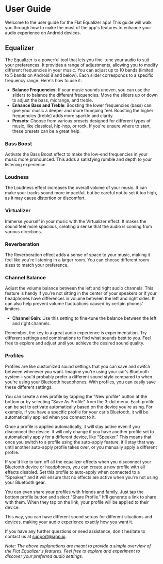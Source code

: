 # User Guide

Welcome to the user guide for the Flat Equalizer app! This guide will walk you through how to make the most of the app's features to enhance your audio experience on Android devices.

## Equalizer

The Equalizer is a powerful tool that lets you fine-tune your audio to suit your preferences. It provides a range of adjustments, allowing you to modify different frequencies in your music. You can adjust up to 10 bands (limited to 5 bands on Android 8 and below). Each slider corresponds to a specific frequency range. Here's how to use it:

- **Balance Frequencies**: If your music sounds uneven, you can use the sliders to balance the different frequencies. Move the sliders up or down to adjust the bass, midrange, and treble.
- **Enhance Bass and Treble**: Boosting the lower frequencies (bass) can give your music a deeper and more thumping feel. Boosting the higher frequencies (treble) adds more sparkle and clarity.
- **Presets**: Choose from various presets designed for different types of music, like classical, hip-hop, or rock. If you're unsure where to start, these presets can be a great help.

### Bass Boost

Activate the Bass Boost effect to make the low-end frequencies in your music more pronounced. This adds a satisfying rumble and depth to your listening experience.

### Loudness

The Loudness effect increases the overall volume of your music. It can make your tracks sound more impactful, but be careful not to set it too high, as it may cause distortion or discomfort.

### Virtualizer

Immerse yourself in your music with the Virtualizer effect. It makes the sound feel more spacious, creating a sense that the audio is coming from various directions.

### Reverberation

The Reverberation effect adds a sense of space to your music, making it feel like you're listening in a larger room. You can choose different room sizes to match your preference.

### Channel Balance

Adjust the volume balance between the left and right audio channels. This feature is handy if you're not sitting in the center of your speakers or if your headphones have differences in volume between the left and right sides. It can also help prevent volume fluctuations caused by certain phones' limiters.

- **Channel Gain**: Use this setting to fine-tune the balance between the left and right channels.

Remember, the key to a great audio experience is experimentation. Try different settings and combinations to find what sounds best to you. Feel free to explore and adjust until you achieve the desired sound quality.

### Profiles

Profiles are like customized sound settings that you can save and switch between whenever you want. Imagine you're using your car's Bluetooth system – you'd probably prefer a different sound style compared to when you're using your Bluetooth headphones. With profiles, you can easily save these different settings.

You can create a new profile by tapping the "New profile" button at the bottom or by selecting "Save As Profile" from the 3-dot menu. Each profile can be set to activate automatically based on the device you're using. For example, if you have a specific profile for your car's Bluetooth, it will be automatically applied when you connect to it.

Once a profile is applied automatically, it will stay active even if you disconnect the device. It will only change if you have another profile set to automatically apply for a different device, like "Speaker." This means that once you switch to a profile using the auto-apply feature, it'll stay that way until another auto-apply profile takes over, or you manually apply a different profile.

If you'd like to turn off all the equalizer effects when you disconnect your Bluetooth device or headphones, you can create a new profile with all effects disabled. Set this profile to auto-apply when connected to a "Speaker," and it will ensure that no effects are active when you're not using your Bluetooth gear.

You can even share your profiles with friends and family. Just tap the bottom profile button and select "Share Profile." It'll generate a link to share with them. When they tap on the link, your profile will be applied to their device.

This way, you can have different sound setups for different situations and devices, making your audio experience exactly how you want it.

If you have any further questions or need assistance, don't hesitate to contact us at [support@japp.io](mailto:support@japp.io).

*Note: The above explanations are meant to provide a simple overview of the Flat Equalizer's features. Feel free to explore and experiment to discover your preferred audio settings.*
